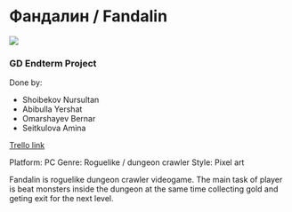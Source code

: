 # Фандалин / Fandalin

![](https://i.ibb.co/dg34rZW/123.png)
### GD Endterm Project
Done by:
* Shoibekov Nursultan
* Abibulla Yershat
* Omarshayev Bernar
* Seitkulova Amina

[Trello link](https://trello.com/b/gQwpk3dv/gd-endterm)

Platform: PC
Genre: Roguelike / dungeon crawler
Style: Pixel art

Fandalin is roguelike dungeon crawler videogame. The main task of player is beat monsters inside the dungeon at the same time collecting gold and geting exit for the next level.
